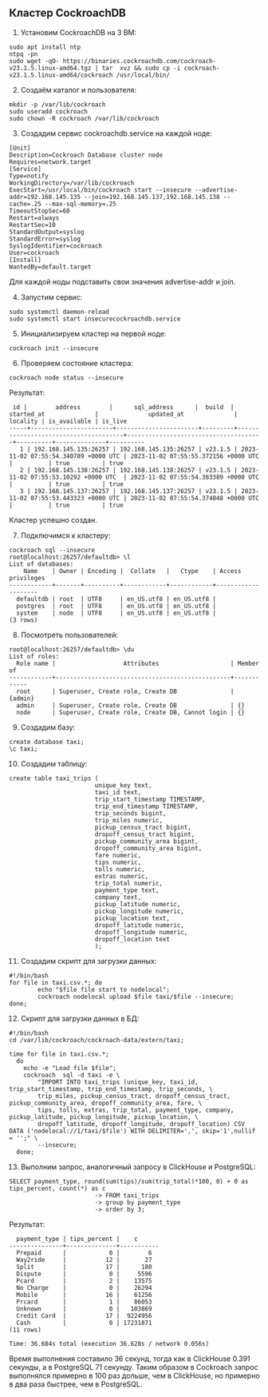 ## Кластер CockroachDB
1. Установим CockroachDB на 3 ВМ:
```
sudo apt install ntp
ntpq -pn
sudo wget -qO- https://binaries.cockroachdb.com/cockroach-v23.1.5.linux-amd64.tgz | tar  xvz && sudo cp -i cockroach-v23.1.5.linux-amd64/cockroach /usr/local/bin/
```

2. Создаём каталог и пользователя:
```
mkdir -p /var/lib/cockroach 
sudo useradd cockroach
sudo chown -R cockroach /var/lib/cockroach
```

3. Создадим сервис cockroachdb.service на каждой ноде:
```
[Unit]
Description=Cockroach Database cluster node
Requires=network.target
[Service]
Type=notify
WorkingDirectory=/var/lib/cockroach
ExecStart=/usr/local/bin/cockroach start --insecure --advertise-addr=192.168.145.135 --join=192.168.145.137,192.168.145.138 --cache=.25 --max-sql-memory=.25
TimeoutStopSec=60
Restart=always
RestartSec=10
StandardOutput=syslog
StandardError=syslog
SyslogIdentifier=cockroach
User=cockroach
[Install]
WantedBy=default.target
```

Для каждой ноды подставить свои значения advertise-addr и join.

4. Запустим сервис:
```
sudo systemctl daemon-reload
sudo systemctl start insecurecockroachdb.service
```

5. Инициализируем кластер на первой ноде:
```
cockroach init --insecure
```

6. Проверяем состояние кластера:

```
cockroach node status --insecure
```

Результат:
```
 id |        address        |      sql_address      |  build  |              started_at              |              updated_at              | locality | is_available | is_live
-----+-----------------------+-----------------------+---------+--------------------------------------+--------------------------------------+----------+--------------+----------
   1 | 192.168.145.135:26257 | 192.168.145.135:26257 | v23.1.5 | 2023-11-02 07:55:54.340789 +0000 UTC | 2023-11-02 07:55:55.372156 +0000 UTC |          | true         | true
   2 | 192.168.145.138:26257 | 192.168.145.138:26257 | v23.1.5 | 2023-11-02 07:55:53.10292 +0000 UTC  | 2023-11-02 07:55:54.383389 +0000 UTC |          | true         | true
   3 | 192.168.145.137:26257 | 192.168.145.137:26257 | v23.1.5 | 2023-11-02 07:55:53.443323 +0000 UTC | 2023-11-02 07:55:54.374048 +0000 UTC |          | true         | true
```

Кластер успешно создан.

7. Подключимся к кластеру:
```
cockroach sql --insecure
root@localhost:26257/defaultdb> \l
List of databases:
    Name    | Owner | Encoding |  Collate   |   Ctype    | Access privileges
------------+-------+----------+------------+------------+--------------------
  defaultdb | root  | UTF8     | en_US.utf8 | en_US.utf8 |
  postgres  | root  | UTF8     | en_US.utf8 | en_US.utf8 |
  system    | node  | UTF8     | en_US.utf8 | en_US.utf8 |
(3 rows)
```

8. Посмотреть пользователей:
```
root@localhost:26257/defaultdb> \du
List of roles:
  Role name |                   Attributes                    | Member of
------------+-------------------------------------------------+------------
  root      | Superuser, Create role, Create DB               | {admin}
  admin     | Superuser, Create role, Create DB               | {}
  node      | Superuser, Create role, Create DB, Cannot login | {}
```

9. Создадим базу:
```
create database taxi;
\c taxi;
```

10. Создадим таблицу:
```
create table taxi_trips (
                        unique_key text,
                        taxi_id text,
                        trip_start_timestamp TIMESTAMP,
                        trip_end_timestamp TIMESTAMP,
                        trip_seconds bigint,
                        trip_miles numeric,
                        pickup_census_tract bigint,
                        dropoff_census_tract bigint,
                        pickup_community_area bigint,
                        dropoff_community_area bigint,
                        fare numeric,
                        tips numeric,
                        tolls numeric,
                        extras numeric,
                        trip_total numeric,
                        payment_type text,
                        company text,
                        pickup_latitude numeric,
                        pickup_longitude numeric,
                        pickup_location text,
                        dropoff_latitude numeric,
                        dropoff_longitude numeric,
                        dropoff_location text
                        );
```

11. Создадим скрипт для загрузки данных:
```
#!/bin/bash
for file in taxi.csv.*; do
        echo "$file file start to nodelocal";
        cockroach nodelocal upload $file taxi/$file --insecure;
done;
```

12. Скрипт для загрузки данных в БД:
```
#!/bin/bash
cd /var/lib/cockroach/cockroach-data/extern/taxi;

time for file in taxi.csv.*;
  do
    echo -e "Load file $file";
    cockroach  sql -d taxi -e \
        "IMPORT INTO taxi_trips (unique_key, taxi_id, trip_start_timestamp, trip_end_timestamp, trip_seconds, \
        trip_miles, pickup_census_tract, dropoff_census_tract, pickup_community_area, dropoff_community_area, fare, \
        tips, tolls, extras, trip_total, payment_type, company, pickup_latitude, pickup_longitude, pickup_location, \
        dropoff_latitude, dropoff_longitude, dropoff_location) CSV DATA ('nodelocal://1/taxi/$file') WITH DELIMITER=',', skip='1',nullif = '';" \
        --insecure;
  done;
```

13. Выполним запрос, аналогичный запросу в ClickHouse и PostgreSQL:
```
SELECT payment_type, round(sum(tips)/sum(trip_total)*100, 0) + 0 as tips_percent, count(*) as c
                        -> FROM taxi_trips
                        -> group by payment_type
                        -> order by 3;

```

Результат:

```
  payment_type | tips_percent |    c
---------------+--------------+-----------
  Prepaid      |            0 |        6
  Way2ride     |           12 |       27
  Split        |           17 |      180
  Dispute      |            0 |     5596
  Pcard        |            2 |    13575
  No Charge    |            0 |    26294
  Mobile       |           16 |    61256
  Prcard       |            1 |    86053
  Unknown      |            0 |   103869
  Credit Card  |           17 |  9224956
  Cash         |            0 | 17231871
(11 rows)

Time: 36.684s total (execution 36.628s / network 0.056s)
```

Время выполнения составило 36 секунд, тогда как в ClickHouse 0.391 секунды, а в PostgreSQL 71 секунду.
Таким образом в Cockroach запрос выполнялся примерно в 100 раз дольше, чем в ClickHouse, но примерно в два раза быстрее, чем в PostgreSQL.